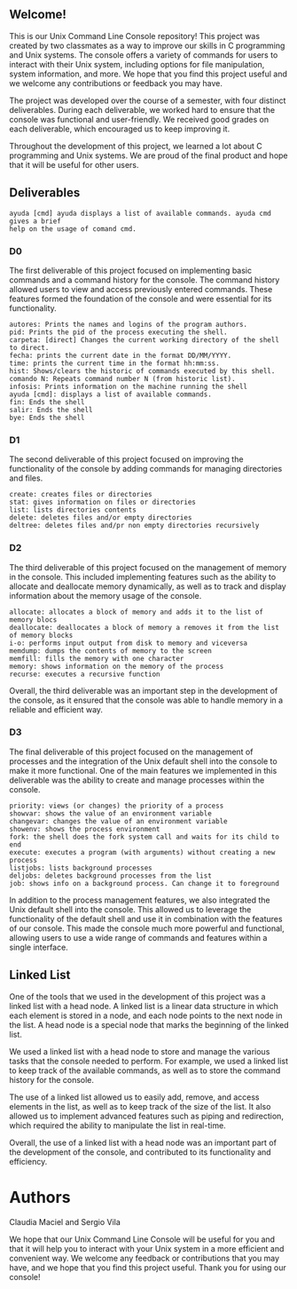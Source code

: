 ## Welcome! ##

This is our Unix Command Line Console repository! This project was created by two classmates as a way to improve our skills in C programming and Unix systems. The console offers a variety of commands for users to interact with their Unix system, including options for file manipulation, system information, and more. We hope that you find this project useful and we welcome any contributions or feedback you may have.

The project was developed over the course of a semester, with four distinct deliverables. During each deliverable, we worked hard to ensure that the console was functional and user-friendly. We received good grades on each deliverable, which encouraged us to keep improving it.

Throughout the development of this project, we learned a lot about C programming and Unix systems. We are proud of the final product and hope that it will be useful for other users.

## Deliverables ##
```
ayuda [cmd] ayuda displays a list of available commands. ayuda cmd gives a brief
help on the usage of comand cmd.
```
### D0 ###
The first deliverable of this project focused on implementing basic commands and a command history for the console. The command history allowed users to view and access previously entered commands. These features formed the foundation of the console and were essential for its functionality.
```
autores: Prints the names and logins of the program authors.
pid: Prints the pid of the process executing the shell.
carpeta: [direct] Changes the current working directory of the shell to direct.
fecha: prints the current date in the format DD/MM/YYYY.
time: prints the current time in the format hh:mm:ss.
hist: Shows/clears the historic of commands executed by this shell.
comando N: Repeats command number N (from historic list).
infosis: Prints information on the machine running the shell
ayuda [cmd]: displays a list of available commands.
fin: Ends the shell
salir: Ends the shell
bye: Ends the shell

```

### D1 ###
The second deliverable of this project focused on improving the functionality of the console by adding commands for managing directories and files.

```
create: creates files or directories
stat: gives information on files or directories
list: lists directories contents
delete: deletes files and/or empty directories
deltree: deletes files and/pr non empty directories recursively
```

### D2 ###
The third deliverable of this project focused on the management of memory in the console. This included implementing features such as the ability to allocate and deallocate memory dynamically, as well as to track and display information about the memory usage of the console.
```
allocate: allocates a block of memory and adds it to the list of memory blocs
deallocate: deallocates a block of memory a removes it from the list of memory blocks
i-o: performs input output from disk to memory and viceversa
memdump: dumps the contents of memory to the screen
memfill: fills the memory with one character
memory: shows information on the memory of the process
recurse: executes a recursive function
```
Overall, the third deliverable was an important step in the development of the console, as it ensured that the console was able to handle memory in a reliable and efficient way.

### D3 ###
The final deliverable of this project focused on the management of processes and the integration of the Unix default shell into the console to make it more functional.
One of the main features we implemented in this deliverable was the ability to create and manage processes within the console.

```
priority: views (or changes) the priority of a process
showvar: shows the value of an environment variable
changevar: changes the value of an environment variable
showenv: shows the process environment
fork: the shell does the fork system call and waits for its child to end
execute: executes a program (with arguments) without creating a new process
listjobs: lists background processes
deljobs: deletes background processes from the list
job: shows info on a background process. Can change it to foreground
```
In addition to the process management features, we also integrated the Unix default shell into the console. This allowed us to leverage the functionality of the default shell and use it in combination with the features of our console. This made the console much more powerful and functional, allowing users to use a wide range of commands and features within a single interface.

## Linked List ##

One of the tools that we used in the development of this project was a linked list with a head node. A linked list is a linear data structure in which each element is stored in a node, and each node points to the next node in the list. A head node is a special node that marks the beginning of the linked list.

We used a linked list with a head node to store and manage the various tasks that the console needed to perform. For example, we used a linked list to keep track of the available commands, as well as to store the command history for the console.

The use of a linked list allowed us to easily add, remove, and access elements in the list, as well as to keep track of the size of the list. It also allowed us to implement advanced features such as piping and redirection, which required the ability to manipulate the list in real-time.

Overall, the use of a linked list with a head node was an important part of the development of the console, and contributed to its functionality and efficiency.

# Authors #

Claudia Maciel and Sergio Vila

We hope that our Unix Command Line Console will be useful for you and that it will help you to interact with your Unix system in a more efficient and convenient way. We welcome any feedback or contributions that you may have, and we hope that you find this project useful. Thank you for using our console!
